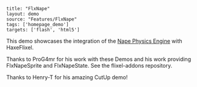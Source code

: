 ```
title: "FlxNape"
layout: demo
source: "Features/FlxNape"
tags: ['homepage_demo']
targets: ['flash', 'html5']
```

This demo showcases the integration of the [Nape Physics Engine](http://napephys.com/) with HaxeFlixel.

Thanks to ProG4mr for his work with these Demos and his work providing FlxNapeSprite and FlxNapeState. See the flixel-addons repository.

Thanks to Henry-T for his amazing CutUp demo!